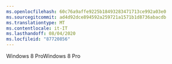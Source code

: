 ```yaml
---
ms.openlocfilehash: 60c76a9affe9225b18493283471713ce992a03e0
ms.sourcegitcommit: ad4d92dce894592a259721a1571b1d8736abacdb
ms.translationtype: MT
ms.contentlocale: it-IT
ms.lasthandoff: 08/04/2020
ms.locfileid: "87720856"
---
```

<span data-ttu-id="40ab2-101">Windows 8 Pro</span><span class="sxs-lookup"><span data-stu-id="40ab2-101">Windows 8 Pro</span></span>

